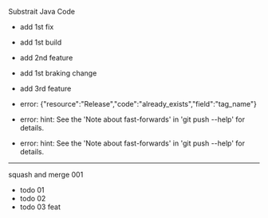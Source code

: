 Substrait Java Code

- add 1st fix
- add 1st build
- add 2nd feature
- add 1st braking change

- add 3rd feature
- error: {"resource":"Release","code":"already_exists","field":"tag_name"}
- error: hint: See the 'Note about fast-forwards' in 'git push --help' for details.
- error: hint: See the 'Note about fast-forwards' in 'git push --help' for details.



-----

squash and merge 001
- todo 01
- todo 02
- todo 03 feat
